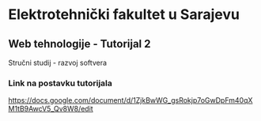 # Elektrotehnički fakultet u Sarajevu

## Web tehnologije - Tutorijal 2
Stručni studij - razvoj softvera
### Link na postavku tutorijala
https://docs.google.com/document/d/1ZjkBwWG_gsRokjp7oGwDpFm40qXM1tB9AwcV5_Qv8W8/edit